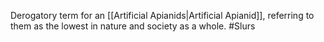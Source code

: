 Derogatory term for an [[Artificial Apianids|Artificial Apianid]], referring to them as the lowest in nature and society as a whole.
#Slurs